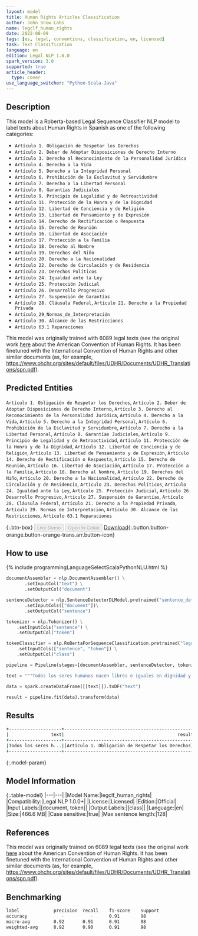 ```yaml
---
layout: model
title: Human Rights Articles Classification
author: John Snow Labs
name: legclf_human_rights
date: 2022-08-09
tags: [es, legal, conventions, classification, en, licensed]
task: Text Classification
language: en
edition: Legal NLP 1.0.0
spark_version: 3.0
supported: true
article_header:
  type: cover
use_language_switcher: "Python-Scala-Java"
---
```


## Description

This model is a Roberta-based Legal Sequence Classifier NLP model to label texts about Human Rights in Spanish as one of the following categories:

- `Artículo 1. Obligación de Respetar los Derechos`
- `Artículo 2. Deber de Adoptar Disposiciones de Derecho Interno`
- `Artículo 3. Derecho al Reconocimiento de la Personalidad Jurídica`
- `Artículo 4. Derecho a la Vida`
- `Artículo 5. Derecho a la Integridad Personal`
- `Artículo 6. Prohibición de la Esclavitud y Servidumbre`
- `Artículo 7. Derecho a la Libertad Personal`
- `Artículo 8. Garantías Judiciales`
- `Artículo 9. Principio de Legalidad y de Retroactividad`
- `Artículo 11. Protección de la Honra y de la Dignidad`
- `Artículo 12. Libertad de Conciencia y de Religión`
- `Artículo 13. Libertad de Pensamiento y de Expresión`
- `Artículo 14. Derecho de Rectificación o Respuesta`
- `Artículo 15. Derecho de Reunión`
- `Artículo 16. Libertad de Asociación`
- `Artículo 17. Protección a la Familia`
- `Artículo 18. Derecho al Nombre`
- `Artículo 19. Derechos del Niño`
- `Artículo 20. Derecho a la Nacionalidad`
- `Artículo 22. Derecho de Circulación y de Residencia`
- `Artículo 23. Derechos Políticos`
- `Artículo 24. Igualdad ante la Ley`
- `Artículo 25. Protección Judicial`
- `Artículo 26. Desarrollo Progresivo`
- `Artículo 27. Suspensión de Garantías`
- `Artículo 28. Cláusula Federal`, `Artículo 21. Derecho a la Propiedad Privada`
- `Artículo_29_Normas_de_Interpretación`
- `Artículo 30. Alcance de las Restricciones`
- `Artículo 63.1 Reparaciones`

This model was originally trained with 6089 legal texts (see the original work [here](https://huggingface.co/hackathon-pln-es/jurisbert-clas-art-convencion-americana-dh) about the American Convention of Human Rights. It has been finetuned with the International Convention of Human Rights and other similar documents (as, for example, https://www.ohchr.org/sites/default/files/UDHR/Documents/UDHR_Translations/spn.pdf).

## Predicted Entities

`Artículo 1. Obligación de Respetar los Derechos`, `Artículo 2. Deber de Adoptar Disposiciones de Derecho Interno`, `Artículo 3. Derecho al Reconocimiento de la Personalidad Jurídica`, `Artículo 4. Derecho a la Vida`, `Artículo 5. Derecho a la Integridad Personal`, `Artículo 6. Prohibición de la Esclavitud y Servidumbre`, `Artículo 7. Derecho a la Libertad Personal`, `Artículo 8. Garantías Judiciales`, `Artículo 9. Principio de Legalidad y de Retroactividad`, `Artículo 11. Protección de la Honra y de la Dignidad`, `Artículo 12. Libertad de Conciencia y de Religión`, `Artículo 13. Libertad de Pensamiento y de Expresión`, `Artículo 14. Derecho de Rectificación o Respuesta`, `Artículo 15. Derecho de Reunión`, `Artículo 16. Libertad de Asociación`, `Artículo 17. Protección a la Familia`, `Artículo 18. Derecho al Nombre`, `Artículo 19. Derechos del Niño`, `Artículo 20. Derecho a la Nacionalidad`, `Artículo 22. Derecho de Circulación y de Residencia`, `Artículo 23. Derechos Políticos`, `Artículo 24. Igualdad ante la Ley`, `Artículo 25. Protección Judicial`, `Artículo 26. Desarrollo Progresivo`, `Artículo 27. Suspensión de Garantías`, `Artículo 28. Cláusula Federal`, `Artículo 21. Derecho a la Propiedad Privada`, `Artículo 29. Normas de Interpretación`, `Artículo 30. Alcance de las Restricciones`, `Artículo 63.1 Reparaciones`

{:.btn-box}
<button class="button button-orange" disabled>Live Demo</button>
<button class="button button-orange" disabled>Open in Colab</button>
[Download](https://s3.amazonaws.com/auxdata.johnsnowlabs.com/legal/models/legclf_human_rights_en_1.0.0_3.2_1660057114857.zip){:.button.button-orange.button-orange-trans.arr.button-icon}

## How to use



<div class="tabs-box" markdown="1">
{% include programmingLanguageSelectScalaPythonNLU.html %}

```python
documentAssembler = nlp.DocumentAssembler() \
       .setInputCol("text") \
       .setOutputCol("document")

sentenceDetector = nlp.SentenceDetectorDLModel.pretrained("sentence_detector_dl", "xx")\
       .setInputCols(["document"])\
       .setOutputCol("sentence")

tokenizer = nlp.Tokenizer() \
    .setInputCols("sentence") \
    .setOutputCol("token")

tokenClassifier = nlp.RoBertaForSequenceClassification.pretrained("legclf_human_rights","en", "legal/models") \
    .setInputCols(["sentence", "token"]) \
    .setOutputCol("class")

pipeline = Pipeline(stages=[documentAssembler, sentenceDetector, tokenizer, tokenClassifier])

text = """Todos los seres humanos nacen libres e iguales en dignidad y derechos y, dotados como están de razón y conciencia, deben comportarse fraternalmente los unos con los otros."""

data = spark.createDataFrame([[text]]).toDF("text")

result = pipeline.fit(data).transform(data)
```

</div>

## Results

```bash
+--------------------+-------------------------------------------------+
|                text|                                           result|
+--------------------+-------------------------------------------------+
|Todos los seres h...|[Artículo 1. Obligación de Respetar los Derechos]|
+--------------------+-------------------------------------------------+
```

{:.model-param}
## Model Information

{:.table-model}
|---|---|
|Model Name:|legclf_human_rights|
|Compatibility:|Legal NLP 1.0.0+|
|License:|Licensed|
|Edition:|Official|
|Input Labels:|[document, token]|
|Output Labels:|[class]|
|Language:|en|
|Size:|466.6 MB|
|Case sensitive:|true|
|Max sentence length:|128|

## References

This model was originally trained on 6089 legal texts (see the original work [here](https://huggingface.co/hackathon-pln-es/jurisbert-clas-art-convencion-americana-dh) about the American Convention of Human Rights. It has been finetuned with the International Convention of Human Rights and other similar documents (as, for example, https://www.ohchr.org/sites/default/files/UDHR/Documents/UDHR_Translations/spn.pdf).

## Benchmarking

```bash
label             precision  recall    f1-score    support
accuracy             -          -      0.91        98
macro-avg         0.92       0.91      0.91        98
weighted-avg      0.92       0.90      0.91        98
```       
